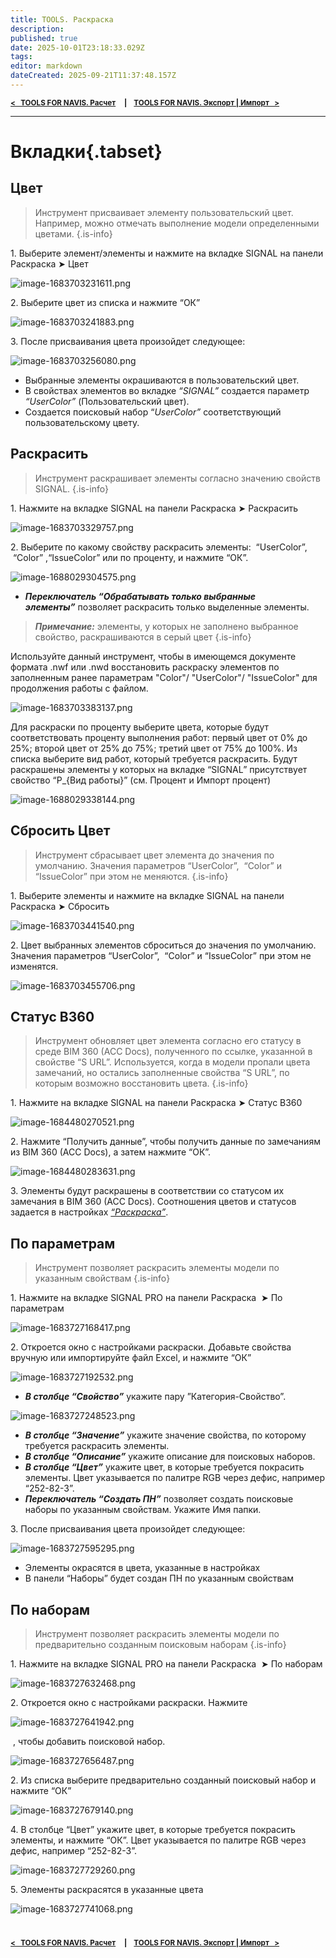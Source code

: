 ```yaml
---
title: TOOLS. Раскраска
description: 
published: true
date: 2025-10-01T23:18:33.029Z
tags: 
editor: markdown
dateCreated: 2025-09-21T11:37:48.157Z
---
```


<sub>**[<   TOOLS FOR NAVIS. Расчет](/ru/tools/navis/calculation)     **|**     [TOOLS FOR NAVIS. Экспорт | Импорт   >](/ru/tools/navis/export-import)**</sub>

---

# Вкладки{.tabset}
## Цвет

> Инструмент присваивает элементу пользовательский цвет. Например, можно отмечать выполнение модели определенными цветами.
{.is-info}


1\. Выберите элемент/элементы и нажмите на вкладке SIGNAL на панели Раскраска ➤ Цвет

![image-1683703231611.png](https://lh7-rt.googleusercontent.com/docsz/AD_4nXftZVSYsbzTv4JavvtdVmAwYtUTPkfqbCv9lx_YpcR0dBkfEwKVQ_kjg5K0idMbF09idEiGZDMBTnjs69OZp8MS4PgiHe5RWoJ1QK-rjGeC1MBIoAMv6G_Nn-YsG0GrJew8V_xYjwrCuqEoS5LKMw?key=9lhHUWOQlf7pAmMpb993XQ)

2\. Выберите цвет из списка и нажмите “ОК”

![image-1683703241883.png](https://lh7-rt.googleusercontent.com/docsz/AD_4nXeLJBUv6CledGkwuRJ-DaVJNY_CmArPv8XuLwIWsYRMC_jIOGsFWkX-TxOhpptRKnLbwNWog4FMdFDhUigFOeDW6P5IpWPlBvS9Gq0BRvNpTbMMMdLWmnxceiICFPja3vwRy32lqeoDG4NRZic9?key=9lhHUWOQlf7pAmMpb993XQ)

3\. После присваивания цвета произойдет следующее:

![image-1683703256080.png](https://lh7-rt.googleusercontent.com/docsz/AD_4nXdQfbwLZ8Fo9an3FLjOFWjk--Iz2-9HfoL4fCx7FPtQ1ZHUFfS8dJPABoJqXeOfBSn6KuvllhvjE3i-l0iF-G5ByLhDJCSZggDnDYkeOatdr6E02J_eLlBFoCNU-cgsUow_iQ59L_EfW8F5ZetFUQ?key=9lhHUWOQlf7pAmMpb993XQ)

-   Выбранные элементы окрашиваются в пользовательский цвет.
-   В свойствах элементов во вкладке *“SIGNAL”* создается параметр *“UserColor”* (Пользовательский цвет).
-   Создается поисковый набор “*UserColor”* соответствующий пользовательскому цвету.

## Раскрасить

> Инструмент раскрашивает элементы согласно значению свойств SIGNAL.
{.is-info}


1\. Нажмите на вкладке SIGNAL на панели Раскраска ➤ Раскрасить

![image-1683703329757.png](https://lh7-rt.googleusercontent.com/docsz/AD_4nXff0YdP3PyrCIu4-MnzLOgnPMJcBxw6HREtwXK4uAltx9UU3ZMZVU1fmStTQiosERMSJ7MG2BmGzGmq9DZ4Mp6S85-3GMYl6jyHiGINXR1D82MtNAuje4L9Y0G348hi7VOVnZSNJMzxbNh30A9iIw?key=frSD_mu7b1S_59XbZcG8EA)

2\. Выберите по какому свойству раскрасить элементы:  “UserColor”,  “Color” ,“IssueColor” или по проценту, и нажмите “ОК”.

![image-1688029304575.png](https://lh7-rt.googleusercontent.com/docsz/AD_4nXde5wXuf0UVRJkf3JsxnJQU9P86RDF7A4zR-FnO5UpDg6KP8arsDxSU3OJS8Uh5rmIHzJT6b7OOoj3hY5Fkq0KCVhZ7xicWDkZGUYIDx_o_0oCaUJQLlAqbx6x0kScD15RFMettgoyONLfp5gOtPQ?key=frSD_mu7b1S_59XbZcG8EA)

-   ***Переключатель “Обрабатывать только выбранные элементы”*** позволяет раскрасить только выделенные элементы.

> ***Примечание:*** элементы, у которых не заполнено выбранное свойство, раскрашиваются в серый цвет
{.is-info}


Используйте данный инструмент, чтобы в имеющемся документе формата .nwf или .nwd восстановить раскраску элементов по заполненным ранее параметрам "Color"/ "UserColor"/ "IssueColor" для продолжения работы с файлом.

![image-1683703383137.png](https://lh7-rt.googleusercontent.com/docsz/AD_4nXePHOcpuW_ch28nLP5YC_Eg9sPLezrfMx65IPe3p8Z_W0h3IOKPp2HwwIT_z8n5tK5jCpFyaTEbr9wkgkX--PNqzJBxsIchVJcGk7w1WHbj3VAe36DcsnkAfUnMNFg_o8b_ecj5vLPhFvd-rV0Y?key=frSD_mu7b1S_59XbZcG8EA)

Для раскраски по проценту выберите цвета, которые будут соответствовать проценту выполнения работ: первый цвет от 0% до 25%; второй цвет от 25% до 75%; третий цвет от 75% до 100%. Из списка выберите вид работ, который требуется раскрасить. Будут раскрашены элементы у которых на вкладке “SIGNAL” присутствует свойство “P\_{Вид работы}” (см. Процент и Импорт процент)

![image-1688029338144.png](https://lh7-rt.googleusercontent.com/docsz/AD_4nXdSHqXbQDLSfMW6928f6NOu559npKWFPx0ObrsftlQV_2m03JzfpguB7-AZh95noJznHSz0mAiB1-MByaBxbW7GuXBfS287BzwJ-mFNDfKyZaaLbKi-r27GLL_Eu9yzrohkfpxFQ-EPU1FeOnqfCw?key=frSD_mu7b1S_59XbZcG8EA)

## Сбросить Цвет

> Инструмент сбрасывает цвет элемента до значения по умолчанию. Значения параметров “UserColor”,  “Color” и “IssueColor” при этом не меняются. 
{.is-info}

1\. Выберите элементы и нажмите на вкладке SIGNAL на панели Раскраска ➤ Сбросить

![image-1683703441540.png](https://lh7-rt.googleusercontent.com/docsz/AD_4nXfzn--_7nV5Nl6Kza8ASEoB7ktufFiuUPMi_amA-skmxyvGzQh5tGjcK5ZGEm-qYUpegukZLzBax3qXjSmNJKoTXVbt7my1Fha8A2o64NqYRaWUqeRlSIYa8sEvX9_aOAPjAV5VfQh9CWCSnjfA7A?key=AN5uMck6SoiwAH06V6D7zQ)

2\. Цвет выбранных элементов сброситься до значения по умолчанию. Значения параметров “UserColor”,  “Color” и “IssueColor” при этом не изменятся.

![image-1683703455706.png](https://lh7-rt.googleusercontent.com/docsz/AD_4nXezVR_kHh_T3lE1ebfjo4JFYZHg9helWQApItaRDEvC1kseRZJ2-7PcXgk9ayFLP1yFyT6PyZhVhMJ_pdpiqIbEnhEiqa0nSqAxa1aeTqGKWFG2g5XapsBG3nC43kR3k71WpEgG9t3g9He-83iOEg?key=AN5uMck6SoiwAH06V6D7zQ)

## Статус B360

> Инструмент обновляет цвет элемента согласно его статусу в среде BIM 360 (ACC Docs), полученного по ссылке, указанной в свойстве “S URL”. Используется, когда в модели пропали цвета замечаний, но остались заполненные свойства “S URL”, по которым возможно восстановить цвета.
{.is-info}


1\. Нажмите на вкладке SIGNAL на панели Раскраска ➤ Статус B360

![image-1684480270521.png](https://lh7-rt.googleusercontent.com/docsz/AD_4nXf8a9xDRLXsNmsS48-Kurjr7cQAFSrJF-Ij4AvSsjNlPo6d48C90iSaEArzgSE5sFSpSZsWgSDXaLOIykBjdcZeJVkBcDLVkfqHRphvKR4cqxswxG3kbhuj1aJkRnOOvZjNZ_PzN0x6poLDgiG3Rw?key=gYDv60j7wn26JtHz0aSLHA)

2\. Нажмите “Получить данные”, чтобы получить данные по замечаниям из BIM 360 (ACC Docs), а затем нажмите “ОК”.

![image-1684480283631.png](https://lh7-rt.googleusercontent.com/docsz/AD_4nXdNriafGW9tL_OIS-XP8kUoVLcFMjLSvGv-F3djSukKxoGs-mVcs_n8VQfIQy0K4zdV-HPh9xPJqUCqlv9rofUbpMjbhhfUNFq35Xd4gqkQMifjX84mHHqIGjPoFBStQAqqcv8Hjv-ClY5Oionu?key=gYDv60j7wn26JtHz0aSLHA)

3\. Элементы будут раскрашены в соответствии со статусом их замечания в BIM 360 (ACC Docs). Соотношения цветов и статусов задается в настройках [_“Раскраска”_](https://wiki.sgnl.pro/app/page/165fGF2LyUPst6ZWaw12UnxbiSHVFcoz_XI6Nh9hozdA).

## По параметрам

> Инструмент позволяет раскрасить элементы модели по указанным свойствам
{.is-info}


1\. Нажмите на вкладке SIGNAL PRO на панели Раскраска  ➤ По параметрам

![image-1683727168417.png](https://lh7-rt.googleusercontent.com/docsz/AD_4nXd1x6Rhckp0LvSpbrn_jX1VYHLeQRY4_PpWSqsxl8F_XSUBWmJH8vMmiY1dFWAuwDhLfYVR_FFLRxz0z2Ny-OIKE0lEfI7Fv0xXuWTwwEjJlIXN_JC_NOlg95SdIo5CsFLBuXbnZv2wVFwif_6s?key=-YzvzEBSIhsCzI_kuEgzRg)

2\. Откроется окно с настройками раскраски. Добавьте свойства вручную или импортируйте файл Excel, и нажмите “ОК”

![image-1683727192532.png](https://lh7-rt.googleusercontent.com/docsz/AD_4nXff6FSzWQAON8ctJ_S-AYKn79y0_q9PMpam0Wv7RmEg-hInrZbc6K46EQ8eVPJ3xEjb6-XX-zCc0WACJM49eKLyz7fFiFpY1UNiWbPFKqgn48zPSAls4Xkv9xbfjiqcsFa4xSCk2tW_xf33YoyWHw?key=-YzvzEBSIhsCzI_kuEgzRg)

-   ***В столбце “Свойство”*** укажите пару ”Категория-Свойство”.

![image-1683727248523.png](https://lh7-rt.googleusercontent.com/docsz/AD_4nXfaluJyTmY26M5AK3fa1iPPa9PmXyccf1117fqnhV_GmNX0WOajMjvP2hbI7iwV4iEez3XI9H1K1pfP6sa1_KjulXNu9HpzAhB0CLUccZ3Qa8A5c_1VkFnQOzdWIhLl5W9pVccDp3bwOxBqekveRA?key=-YzvzEBSIhsCzI_kuEgzRg)

-   ***В столбце “Значение”*** укажите значение свойства, по которому требуется раскрасить элементы.
-   ***В столбце “Описание”*** укажите описание для поисковых наборов.
-   ***В столбце “Цвет”*** укажите цвет, в которые требуется покрасить элементы. Цвет указывается по палитре RGB через дефис, например “252-82-3”.
-   ***Переключатель “Создать ПН”*** позволяет создать поисковые наборы по указанным свойствам. Укажите Имя папки.

3\. После присваивания цвета произойдет следующее:

![image-1683727595295.png](https://lh7-rt.googleusercontent.com/docsz/AD_4nXeZLZ0j_oiQkne3im04AxdHgWrZS3nhPAz8YdC_Z2ctSdjixjOeo6S16mcwV4d5mWV6Q7kSIH_iThWEUQ3b6oQrJHwKzKIM6W2waZfqJ0S8Q3XsbQU5BP_hgMgiW2SMUjorgoj3Fly2dqZRr9r28Q?key=-YzvzEBSIhsCzI_kuEgzRg)

-   Элементы окрасятся в цвета, указанные в настройках
-   В панели “Наборы” будет создан ПН по указанным свойствам

## По наборам

> Инструмент позволяет раскрасить элементы модели по предварительно созданным поисковым наборам
{.is-info}


1\. Нажмите на вкладке SIGNAL PRO на панели Раскраска  ➤ По наборам

![image-1683727632468.png](https://lh7-rt.googleusercontent.com/docsz/AD_4nXdldMw21JV3WKftBwFvTddQ4Wr5rkOVE7DrA1J20ZSymy2nBuF-EaTF4GfLTLKHo6pYRCgYHDyW6Ax0Jq27-tdPinto67rDsZjVMRJ4Wi9KwQ7h_uBdJoz-nkPSpE4CUA-oqXjCN6cY_AGgCiIO?key=XMH0iYHEflHj_Yg5tgZfCQ)

2\. Откроется окно с настройками раскраски. Нажмите 

![image-1683727641942.png](https://lh7-rt.googleusercontent.com/docsz/AD_4nXeaRYW-phfPb3zur7xLGDJ0CtkWGpsHEajd0IlTWyBD6VBKYidysJi9dBROmr1xGeC6o1zsqZtirlayK1Xrw7DV4lm_XqZeCpSjLNBUTvs3OocixfqFLPYad0IWf4JoM-yIRsgl_gC91wAVe3pCXw?key=XMH0iYHEflHj_Yg5tgZfCQ)

 , чтобы добавить поисковой набор.

![image-1683727656487.png](https://lh7-rt.googleusercontent.com/docsz/AD_4nXeH67qNdKRgrLQjL-iHbzh-pCyUy98hS2BHRQdOhY97ITzv-SqWPkSlBYhE4fksauh6gf7Y9kPVkoA6TB-sDmE9FRPo0Qtm_HeHG6Llukcrbcrsk7-qR2J6hz1TJf26Ydek_FE_sBuV6irGG9pc?key=XMH0iYHEflHj_Yg5tgZfCQ)

2\. Из списка выберите предварительно созданный поисковый набор и нажмите “ОК”

![image-1683727679140.png](https://lh7-rt.googleusercontent.com/docsz/AD_4nXc-tnxhdODkCwmNptxTCCbAujSH8cFfCZhhZAX8LfNCpv1ikKY5l27RKdeRo7vOQLV_JHEC0vZVG46j9-BcC6Ucr9-MPEFr1Tkj1u9W_ODGWuBw9VEfelX9xFOkDBASpfxsa0akzr-XsYQUhuiaow?key=XMH0iYHEflHj_Yg5tgZfCQ)

4\. В столбце “Цвет” укажите цвет, в которые требуется покрасить элементы, и нажмите “ОК”. Цвет указывается по палитре RGB через дефис, например “252-82-3”.

![image-1683727729260.png](https://lh7-rt.googleusercontent.com/docsz/AD_4nXd_G0aneXKk6lXdrehKCLTWkv6xY5Lg_051Ge-bqnffX_zYQGEK_u1cKd3OVs-Ps_EkvSyMEu-bBOaqcIT2Z05Dd9Xol7rqu6jEXychnfTt934BUw0_1buMEnEHrpbjrtYLgsc6fNqJMIsTvvHjBQ?key=XMH0iYHEflHj_Yg5tgZfCQ)

5\. Элементы раскрасятся в указанные цвета

![image-1683727741068.png](https://lh7-rt.googleusercontent.com/docsz/AD_4nXdu8f25f7kGSPzjhJv2vFhna81ypRX8_cv5oI0hc4051lB6n6rv0o3n8tw-7Ph0_7faxSKJbSls5rs-Nz4ztsTBFBgHOyN7ke-rf4npjcxscjRsetrAsdtitzXeHvAkQl5L1zrdcinyH9rA0SGdKg?key=XMH0iYHEflHj_Yg5tgZfCQ)
  #
  <sub>**[<   TOOLS FOR NAVIS. Расчет](/ru/tools/navis/calculation)     **|**     [TOOLS FOR NAVIS. Экспорт | Импорт   >](/ru/tools/navis/export-import)**</sub>